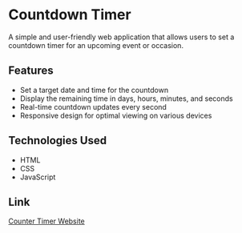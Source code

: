 # Countdown Timer

A simple and user-friendly web application that allows users to set a countdown timer for an upcoming event or occasion.

## Features

- Set a target date and time for the countdown
- Display the remaining time in days, hours, minutes, and seconds
- Real-time countdown updates every second
- Responsive design for optimal viewing on various devices

## Technologies Used

- HTML
- CSS
- JavaScript
## Link
[Counter Timer Website](https://jasperamaralapudi.github.io/CodeClauseTask1/countdowntimer.html)
